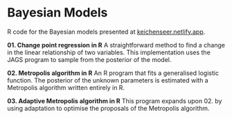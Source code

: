 # Bayesian Models
 R code for the Bayesian models presented at [keichenseer.netlify.app](https://keichenseer.netlify.app/).  
 
 **01. Change point regression in R**
 A straightforward method to find a change in the linear relationship of two variables. This implementation uses the JAGS program to sample from the posterior of the model.
 
 **02. Metropolis algorithm in R**
 An R program that fits a generalised logistic function. The posterior of the unknown parameters is estimated with a Metropolis algorithm written entirely in R.
 
 **03. Adaptive Metropolis algorithm in R**
 This program expands upon 02. by using adaptation to optimise the proposals of the Metropolis algorithm.
 
 